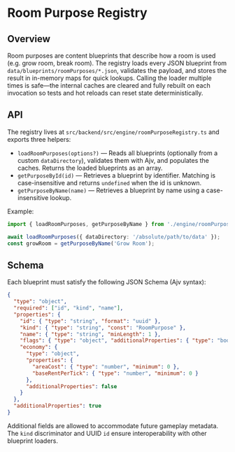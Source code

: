 # Room Purpose Registry

## Overview

Room purposes are content blueprints that describe how a room is used (e.g. grow room, break room).
The registry loads every JSON blueprint from `data/blueprints/roomPurposes/*.json`, validates the
payload, and stores the result in in-memory maps for quick lookups. Calling the loader multiple times
is safe—the internal caches are cleared and fully rebuilt on each invocation so tests and hot reloads
can reset state deterministically.

## API

The registry lives at `src/backend/src/engine/roomPurposeRegistry.ts` and exports three helpers:

- `loadRoomPurposes(options?)` — Reads all blueprints (optionally from a custom `dataDirectory`),
  validates them with Ajv, and populates the caches. Returns the loaded blueprints as an array.
- `getPurposeById(id)` — Retrieves a blueprint by identifier. Matching is case-insensitive and
  returns `undefined` when the id is unknown.
- `getPurposeByName(name)` — Retrieves a blueprint by name using a case-insensitive lookup.

Example:

```ts
import { loadRoomPurposes, getPurposeByName } from './engine/roomPurposeRegistry.js';

await loadRoomPurposes({ dataDirectory: '/absolute/path/to/data' });
const growRoom = getPurposeByName('Grow Room');
```

## Schema

Each blueprint must satisfy the following JSON Schema (Ajv syntax):

```json
{
  "type": "object",
  "required": ["id", "kind", "name"],
  "properties": {
    "id": { "type": "string", "format": "uuid" },
    "kind": { "type": "string", "const": "RoomPurpose" },
    "name": { "type": "string", "minLength": 1 },
    "flags": { "type": "object", "additionalProperties": { "type": "boolean" } },
    "economy": {
      "type": "object",
      "properties": {
        "areaCost": { "type": "number", "minimum": 0 },
        "baseRentPerTick": { "type": "number", "minimum": 0 }
      },
      "additionalProperties": false
    }
  },
  "additionalProperties": true
}
```

Additional fields are allowed to accommodate future gameplay metadata. The `kind` discriminator and
UUID `id` ensure interoperability with other blueprint loaders.
